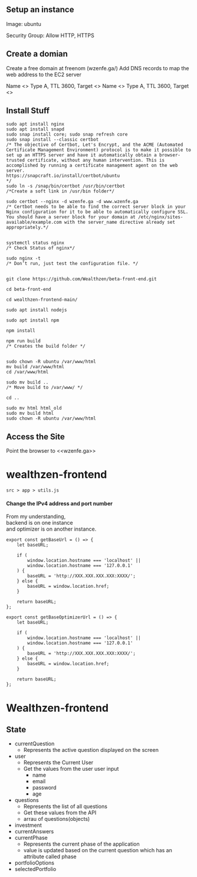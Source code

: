 ## Setup an instance

Image: ubuntu

Security Group: Allow HTTP, HTTPS

## Create a domian

Create a free domain at freenom (wzenfe.ga/)
Add DNS records to map the web address to the EC2 server

Name <<blank>> Type A, TTL 3600, Target <<ec2 public ip>>
Name <<WWW>> Type A, TTL 3600, Target <<ec2 public ip>>

## Install Stuff

```
sudo apt install nginx
sudo apt install snapd
sudo snap install core; sudo snap refresh core
sudo snap install --classic certbot
/* The objective of Certbot, Let's Encrypt, and the ACME (Automated Certificate Management Environment) protocol is to make it possible to set up an HTTPS server and have it automatically obtain a browser-trusted certificate, without any human intervention. This is accomplished by running a certificate management agent on the web server.
https://snapcraft.io/install/certbot/ubuntu
*/
sudo ln -s /snap/bin/certbot /usr/bin/certbot
/*Create a soft link in /usr/bin folder*/

sudo certbot --nginx -d wzenfe.ga -d www.wzenfe.ga
/* Certbot needs to be able to find the correct server block in your Nginx configuration for it to be able to automatically configure SSL. You should have a server block for your domain at /etc/nginx/sites-available/example.com with the server_name directive already set appropriately.*/


systemctl status nginx
/* Check Status of nginx*/

sudo nginx -t
/* Don’t run, just test the configuration file. */


git clone https://github.com/Wealthzen/beta-front-end.git

cd beta-front-end

cd wealthzen-frontend-main/

sudo apt install nodejs

sudo apt install npm

npm install

npm run build
/* Creates the build folder */


sudo chown -R ubuntu /var/www/html
mv build /var/www/html
cd /var/www/html

sudo mv build ..
/* Move build to /var/www/ */

cd ..

sudo mv html html_old
sudo mv build html
sudo chown -R ubuntu /var/www/html
```

## Access the Site

Point the browser to <<wzenfe.ga>>

# wealthzen-frontend

`src > app > utils.js`

#### Change the IPv4 address and port number

From my understanding, <br>
backend is on one instance <br>
and optimizer is on another instance.

```
export const getBaseUrl = () => {
    let baseURL;

    if (
        window.location.hostname === 'localhost' ||
        window.location.hostname === '127.0.0.1'
    ) {
        baseURL = 'http://XXX.XXX.XXX.XXX:XXXX/';
    } else {
        baseURL = window.location.href;
    }

    return baseURL;
};

export const getBaseOptimizerUrl = () => {
    let baseURL;

    if (
        window.location.hostname === 'localhost' ||
        window.location.hostname === '127.0.0.1'
    ) {
        baseURL = 'http://XXX.XXX.XXX.XXX:XXXX/';
    } else {
        baseURL = window.location.href;
    }

    return baseURL;
};
```

# Wealthzen-frontend

## State

-   currentQuestion
    -   Represents the active question displayed on the screen
-   user
    -   Represents the Current User
    -   Get the values from the user user input
        -   name
        -   email
        -   password
        -   age
-   questions
    -   Represents the list of all questions
    -   Get these values from the API
    -   arrau of questions(objects)
-   investment
-   currentAnswers
-   currentPhase
    -   Represents the current phase of the application
    -   value is updated based on the current question which has an attribute called phase
-   portfolioOptions
-   selectedPortfolio

